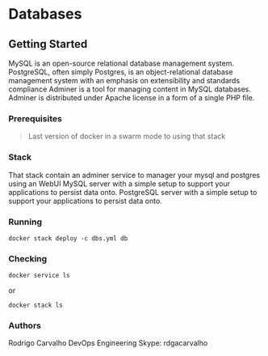 # Databases

## Getting Started

MySQL is an open-source relational database management system. 
PostgreSQL, often simply Postgres, is an object-relational database management system with an emphasis on extensibility and standards compliance
Adminer is a tool for managing content in MySQL databases. Adminer is distributed under Apache license in a form of a single PHP file.

### Prerequisites

> Last version of docker in a swarm mode to using that stack

### Stack

That stack contain an adminer service to manager your mysql and postgres using an WebUI
MySQL server with a simple setup to support your applications to persist data onto.
PostgreSQL server with a simple setup to support your applications to persist data onto.

### Running

```(shell)
docker stack deploy -c dbs.yml db
```

### Checking

```(shell)
docker service ls
```

or

```(shell)
docker stack ls
```

### Authors

Rodrigo Carvalho
DevOps Engineering
Skype: rdgacarvalho
